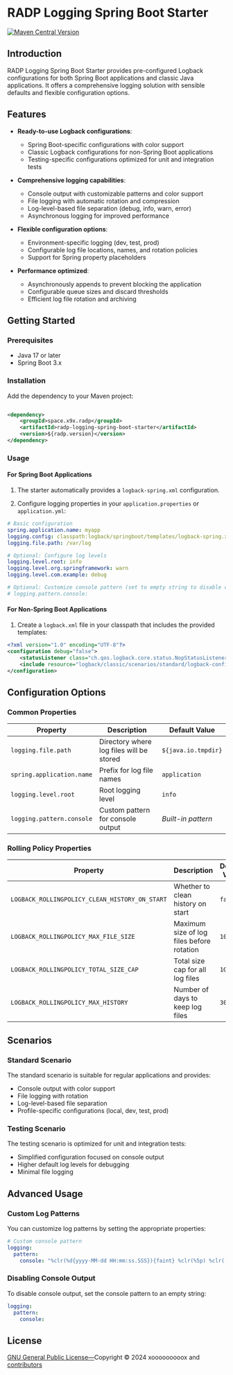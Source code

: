 # RADP Logging Spring Boot Starter

[![Maven Central Version](https://img.shields.io/maven-central/v/space.x9x.radp/radp-logging-spring-boot-starter?style=for-the-badge)](https://central.sonatype.com/artifact/space.x9x.radp/radp-logging-spring-boot-starter)

## Introduction

RADP Logging Spring Boot Starter provides pre-configured Logback configurations for both Spring Boot applications and
classic Java applications. It offers a comprehensive logging solution with sensible defaults and flexible configuration
options.

## Features

- **Ready-to-use Logback configurations**:
  - Spring Boot-specific configurations with color support
  - Classic Logback configurations for non-Spring Boot applications
  - Testing-specific configurations optimized for unit and integration tests

- **Comprehensive logging capabilities**:
  - Console output with customizable patterns and color support
  - File logging with automatic rotation and compression
  - Log-level-based file separation (debug, info, warn, error)
  - Asynchronous logging for improved performance

- **Flexible configuration options**:
  - Environment-specific logging (dev, test, prod)
  - Configurable log file locations, names, and rotation policies
  - Support for Spring property placeholders

- **Performance optimized**:
  - Asynchronously appends to prevent blocking the application
  - Configurable queue sizes and discard thresholds
  - Efficient log file rotation and archiving

## Getting Started

### Prerequisites

- Java 17 or later
- Spring Boot 3.x

### Installation

Add the dependency to your Maven project:

```xml

<dependency>
    <groupId>space.x9x.radp</groupId>
    <artifactId>radp-logging-spring-boot-starter</artifactId>
    <version>${radp.version}</version>
</dependency>
```

### Usage

#### For Spring Boot Applications

1. The starter automatically provides a `logback-spring.xml` configuration.

2. Configure logging properties in your `application.properties` or `application.yml`:

```yaml
# Basic configuration
spring.application.name: myapp
logging.config: classpath:logback/springboot/templates/logback-spring.xml
logging.file.path: /var/log

# Optional: Configure log levels
logging.level.root: info
logging.level.org.springframework: warn
logging.level.com.example: debug

# Optional: Customize console pattern (set to empty string to disable console logging)
# logging.pattern.console: 
```

#### For Non-Spring Boot Applications

1. Create a `logback.xml` file in your classpath that includes the provided templates:

```xml
<?xml version="1.0" encoding="UTF-8"?>
<configuration debug="false">
    <statusListener class="ch.qos.logback.core.status.NopStatusListener"/>
    <include resource="logback/classic/scenarios/standard/logback-config.xml"/>
</configuration>
```

## Configuration Options

### Common Properties

| Property                  | Description                              | Default Value       |
|---------------------------|------------------------------------------|---------------------|
| `logging.file.path`       | Directory where log files will be stored | `${java.io.tmpdir}` |
| `spring.application.name` | Prefix for log file names                | `application`       |
| `logging.level.root`      | Root logging level                       | `info`              |
| `logging.pattern.console` | Custom pattern for console output        | *Built-in pattern*  |

### Rolling Policy Properties

| Property                                       | Description                               | Default Value |
|------------------------------------------------|-------------------------------------------|---------------|
| `LOGBACK_ROLLINGPOLICY_CLEAN_HISTORY_ON_START` | Whether to clean history on start         | `false`       |
| `LOGBACK_ROLLINGPOLICY_MAX_FILE_SIZE`          | Maximum size of log files before rotation | `10MB`        |
| `LOGBACK_ROLLINGPOLICY_TOTAL_SIZE_CAP`         | Total size cap for all log files          | `1GB`         |
| `LOGBACK_ROLLINGPOLICY_MAX_HISTORY`            | Number of days to keep log files          | `30`          |

## Scenarios

### Standard Scenario

The standard scenario is suitable for regular applications and provides:

- Console output with color support
- File logging with rotation
- Log-level-based file separation
- Profile-specific configurations (local, dev, test, prod)

### Testing Scenario

The testing scenario is optimized for unit and integration tests:

- Simplified configuration focused on console output
- Higher default log levels for debugging
- Minimal file logging

## Advanced Usage

### Custom Log Patterns

You can customize log patterns by setting the appropriate properties:

```yaml
# Custom console pattern
logging:
  pattern:
    console: "%clr(%d{yyyy-MM-dd HH:mm:ss.SSS}){faint} %clr(%5p) %clr([%t]){magenta} %clr(%-40.40logger{39}){cyan} %clr(:){faint} %m%n%wEx"
```

### Disabling Console Output

To disable console output, set the console pattern to an empty string:

```yaml
logging:
  pattern:
    console: 
```

## License

[GNU General Public License—](../../../LICENSE)Copyright © 2024 xooooooooox
and [contributors](https://github.com/xooooooooox/radp/graphs/contributors)
